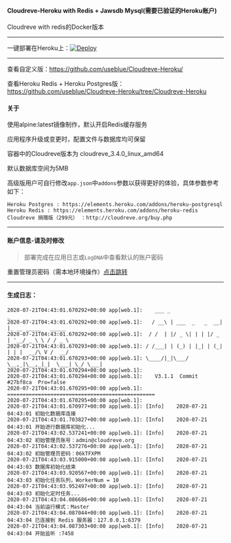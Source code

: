 #### Cloudreve-Heroku with Redis + Jawsdb Mysql(需要已验证的Heroku账户)

Cloudreve with redis的Docker版本

---

一键部署在Heroku上：[![Deploy](https://www.herokucdn.com/deploy/button.svg)](https://heroku.com/deploy?template=https://github.com/useblue/Cloudreve-Heroku/tree/Heroku-mysql)

---

查看自定义版：https://github.com/useblue/Cloudreve-Heroku/

查看Heroku Redis + Heroku Postgres版：https://github.com/useblue/Cloudreve-Heroku/tree/Cloudreve-Heroku

#### 关于

使用alpine:latest镜像制作，默认开启Redis缓存服务

应用程序升级或变更时，配置文件与数据库均可保留

容器中的Cloudreve版本为 cloudreve_3.4.0_linux_amd64

默认数据库空间为5MB

高级版用户可自行修改`app.json`中`addons`参数以获得更好的体验，具体参数参考如下：

```
Heroku Postgres : https://elements.heroku.com/addons/heroku-postgresql
Heroku Redis : https://elements.heroku.com/addons/heroku-redis
Cloudreve 捐赠版（299元） ：http://cloudreve.org/buy.php
```

---

#### 账户信息-请及时修改

> 部署完成在应用日志或`LogDNA`中查看默认的账户密码

重置管理员密码（需本地环境操作）[点击跳转](https://ifibe.com/posts/c12ba40e/#配置文件)

---

#### 生成日志：
```
2020-07-21T04:43:01.670292+00:00 app[web.1]:    ___ _                 _                    
2020-07-21T04:43:01.670292+00:00 app[web.1]:   / __\ | ___  _   _  __| |_ __ _____   _____ 
2020-07-21T04:43:01.670292+00:00 app[web.1]:  / /  | |/ _ \| | | |/ _ | '__/ _ \ \ / / _ \	
2020-07-21T04:43:01.670293+00:00 app[web.1]: / /___| | (_) | |_| | (_| | | |  __/\ V /  __/
2020-07-21T04:43:01.670293+00:00 app[web.1]: \____/|_|\___/ \__,_|\__,_|_|  \___| \_/ \___|
2020-07-21T04:43:01.670294+00:00 app[web.1]: 
2020-07-21T04:43:01.670294+00:00 app[web.1]:    V3.1.1  Commit #27bf8ca  Pro=false
2020-07-21T04:43:01.670295+00:00 app[web.1]: ================================================
2020-07-21T04:43:01.670295+00:00 app[web.1]: 
2020-07-21T04:43:01.670977+00:00 app[web.1]: [Info]    2020-07-21 04:43:01 初始化数据库连接
2020-07-21T04:43:01.703827+00:00 app[web.1]: [Info]    2020-07-21 04:43:01 开始进行数据库初始化...
2020-07-21T04:43:02.537241+00:00 app[web.1]: [Info]    2020-07-21 04:43:02 初始管理员账号：admin@cloudreve.org
2020-07-21T04:43:02.537276+00:00 app[web.1]: [Info]    2020-07-21 04:43:02 初始管理员密码：06kTFXPM
2020-07-21T04:43:03.915000+00:00 app[web.1]: [Info]    2020-07-21 04:43:03 数据库初始化结束
2020-07-21T04:43:03.920567+00:00 app[web.1]: [Info]    2020-07-21 04:43:03 初始化任务队列，WorkerNum = 10
2020-07-21T04:43:03.952497+00:00 app[web.1]: [Info]    2020-07-21 04:43:03 初始化定时任务...
2020-07-21T04:43:04.086686+00:00 app[web.1]: [Info]    2020-07-21 04:43:04 当前运行模式：Master
2020-07-21T04:43:04.087044+00:00 app[web.1]: [Info]    2020-07-21 04:43:04 已连接到 Redis 服务器：127.0.0.1:6379
2020-07-21T04:43:04.087303+00:00 app[web.1]: [Info]    2020-07-21 04:43:04 开始监听 :7458
```
